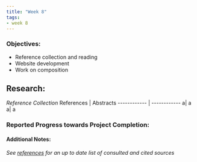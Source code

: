 ```yaml
---
title: "Week 8"
tags:
- week 8
---
```


### Objectives: 
- Reference collection and reading
- Website development
- Work on composition

## Research:
_Reference Collection_
References | Abstracts
------------ | ------------
a| a
a| a





### Reported Progress towards Project Completion:


#### Additional Notes:

*See [references](/notes/vault/references.md) for an up to date list of consulted and cited sources*